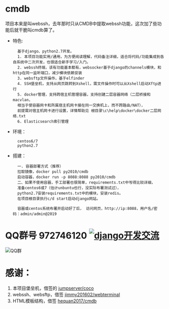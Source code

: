 # cmdb
项目本来是叫webssh，去年那时只从CMDB中提取webssh功能，这次加了些功能后就干脆叫cmdb算了。

* 特色:

        基于django、python2.7开发。
        1. 本项目功能实用/通用，为方便阅读理解，代码备注详细，适合将代码/功能集成到各自系统中二次开发，也很适合新手学习/入门。
        2. webssh终端，该有功能基本都有，websocker基于django的channels模块，和http在同一监听端口，减少模块依赖安装
        3. websftp文件操作，基于elfinder
        4. SSH堡垒机，支持从网页跳转到Xshell，需文件操作时可以从Xshell启动Xftp进行
        5. docker管理，支持跨宿主机管理容器，支持创建二层容器网络（二层桥接和macvlan，
        相当于使容器网卡和所属宿主机网卡接在同一交换机上，而不跨路由/NAT），
        前提需对宿主机网卡进行设置，详情帮助见 根目录\c\help\docker\docker二层网络.txt
        6. Elasticsearch索引管理

* 环境：

        centos6/7
        python2.7

* 搭建：

        一. 容器部署方式（推荐）
        拉取镜像，docker pull py2010/cmdb
        启动容器，docker run -p 8088:8088 py2010/cmdb
        二、如果不使用容器，手工部署也很简单，requirements.txt中写得比较详细，
        准备centos6或7（估计unbuntu也行，没实际布署测试过），
        python2.7安装requirements.txt中的模块，安装redis。
        在项目根目录执行c/d start启动django网站。
        
        容器或centos系统布署并启动好了后， 访问网页，http://ip:8088，用户名/密码：admin/admin@2019


# QQ群号 972746120 <a target="_blank" href="https://jq.qq.com/?_wv=1027&k=5aa2ERr"><img border="0" src="../c/group.png"  alt="django开发交流" title="django开发交流"></a>
![QQ群](../c/qq.png  "QQ群")

# 感谢：
1. 本项目堡垒机，借签的 <a href="https://github.com/jumpserver/coco" target="_blank">jumpserver/coco</a>
2. webssh、websftp，借签 <a href="https://github.com/jimmy201602/webterminal" target="_blank">jimmy201602/webterminal</a>
3. HTML模板结构，借签 <a href="https://github.com/hequan2017/cmdb" target="_blank">hequan2017/cmdb</a>

<!-- github不允许超级链接在新窗口中打开？ -->
<!-- * 本项目堡垒机，借签的 [jumpserver/coco](https://github.com/jumpserver/coco?_blank)
* webssh、websftp，借签 [jimmy201602/webterminal](https://github.com/jimmy201602/webterminal?_blank)
* HTML模板结构，借签 [hequan2017/cmdb](https://github.com/hequan2017/cmdb?_blank) -->
